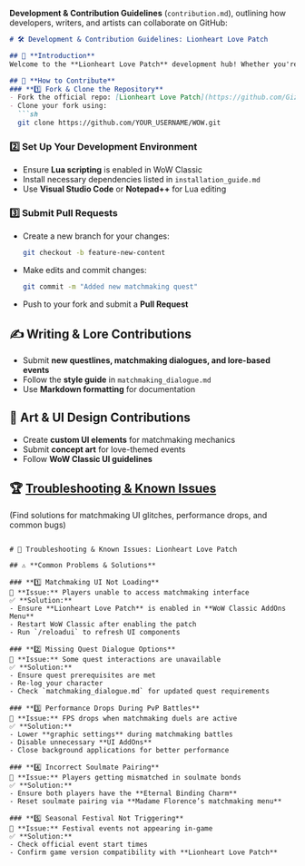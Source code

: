 **Development & Contribution Guidelines** (`contribution.md`), outlining how developers, writers, and artists can collaborate on GitHub:

```md
# 🛠️ Development & Contribution Guidelines: Lionheart Love Patch  

## 🌟 **Introduction**  
Welcome to the **Lionheart Love Patch** development hub! Whether you're a **coder, writer, artist, or tester**, your contributions help shape this unique matchmaking experience in WoW Classic.  

## 🔧 **How to Contribute**  
### **1️⃣ Fork & Clone the Repository**  
- Fork the official repo: [Lionheart Love Patch](https://github.com/GizzZmo/WOW)  
- Clone your fork using:  
  ```sh
  git clone https://github.com/YOUR_USERNAME/WOW.git
  ```

### **2️⃣ Set Up Your Development Environment**  
- Ensure **Lua scripting** is enabled in WoW Classic  
- Install necessary dependencies listed in `installation_guide.md`  
- Use **Visual Studio Code** or **Notepad++** for Lua editing  

### **3️⃣ Submit Pull Requests**  
- Create a new branch for your changes:  
  ```sh
  git checkout -b feature-new-content
  ```
- Make edits and commit changes:  
  ```sh
  git commit -m "Added new matchmaking quest"
  ```
- Push to your fork and submit a **Pull Request**  

## ✍️ **Writing & Lore Contributions**  
- Submit **new questlines, matchmaking dialogues, and lore-based events**  
- Follow the **style guide** in `matchmaking_dialogue.md`  
- Use **Markdown formatting** for documentation  

## 🎨 **Art & UI Design Contributions**  
- Create **custom UI elements** for matchmaking mechanics  
- Submit **concept art** for love-themed events  
- Follow **WoW Classic UI guidelines**  

## 🏆 **[Troubleshooting & Known Issues](#troubleshooting.md)**  
(Find solutions for matchmaking UI glitches, performance drops, and common bugs)  
```

# 🔧 Troubleshooting & Known Issues: Lionheart Love Patch  

## ⚠️ **Common Problems & Solutions**  

### **1️⃣ Matchmaking UI Not Loading**  
🔹 **Issue:** Players unable to access matchmaking interface  
✅ **Solution:**  
- Ensure **Lionheart Love Patch** is enabled in **WoW Classic AddOns Menu**  
- Restart WoW Classic after enabling the patch  
- Run `/reloadui` to refresh UI components  

### **2️⃣ Missing Quest Dialogue Options**  
🔹 **Issue:** Some quest interactions are unavailable  
✅ **Solution:**  
- Ensure quest prerequisites are met  
- Re-log your character  
- Check `matchmaking_dialogue.md` for updated quest requirements  

### **3️⃣ Performance Drops During PvP Battles**  
🔹 **Issue:** FPS drops when matchmaking duels are active  
✅ **Solution:**  
- Lower **graphic settings** during matchmaking battles  
- Disable unnecessary **UI AddOns**  
- Close background applications for better performance  

### **4️⃣ Incorrect Soulmate Pairing**  
🔹 **Issue:** Players getting mismatched in soulmate bonds  
✅ **Solution:**  
- Ensure both players have the **Eternal Binding Charm**  
- Reset soulmate pairing via **Madame Florence’s matchmaking menu**  

### **5️⃣ Seasonal Festival Not Triggering**  
🔹 **Issue:** Festival events not appearing in-game  
✅ **Solution:**  
- Check official event start times  
- Confirm game version compatibility with **Lionheart Love Patch**  
 

